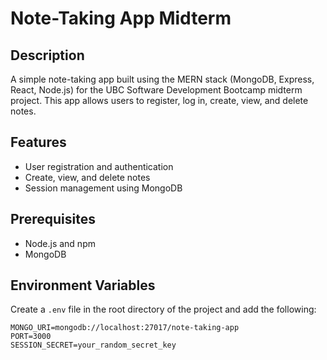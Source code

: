 # Note-Taking App Midterm

## Description
A simple note-taking app built using the MERN stack (MongoDB, Express, React, Node.js) for the UBC Software Development Bootcamp midterm project. This app allows users to register, log in, create, view, and delete notes.

## Features
- User registration and authentication
- Create, view, and delete notes
- Session management using MongoDB

## Prerequisites
- Node.js and npm
- MongoDB

## Environment Variables
Create a `.env` file in the root directory of the project and add the following:

```plaintext
MONGO_URI=mongodb://localhost:27017/note-taking-app
PORT=3000
SESSION_SECRET=your_random_secret_key

